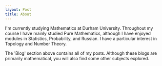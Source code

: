 ```yaml
---
layout: Post
title: About
---
```


I'm currently studying Mathematics at Durham University. Throughout my course I have mainly studied Pure Mathematics, although I have enjoyed modules in Statistics, Probability, and Russian. I have a particular interest in Topology and Number Theory.

The 'Blog' section above contains all of my posts. Although these blogs are primarily mathematical, you will also find some other subjects explored.